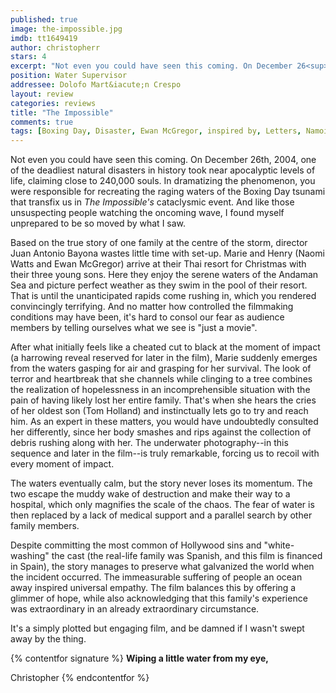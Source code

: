 ```yaml
---
published: true
image: the-impossible.jpg
imdb: tt1649419
author: christopherr 
stars: 4
excerpt: "Not even you could have seen this coming. On December 26<sup>th</sup>, 2004, one of the deadliest natural disasters in history took near apocalyptic levels of life, claiming close to 240,000 souls. In dramatizing the phenomenon, you were responsible for recreating the raging waters of the Boxing Day tsunami that transfix us in <em>The Impossible&rsquo;s</em> cataclysmic event. And like those unsuspecting people watching the oncoming wave, I found myself unprepared to be so moved by what I saw."
position: Water Supervisor
addressee: Dolofo Mart&iacute;n Crespo
layout: review
categories: reviews
title: "The Impossible"
comments: true
tags: [Boxing Day, Disaster, Ewan McGregor, inspired by, Letters, Namoi Watts, natural, Oscar, The Impossible, true events, true story, tsunami, water]
---
```

Not even you could have seen this coming. On December 26th, 2004, one of the deadliest natural disasters in history took near apocalyptic levels of life, claiming close to 240,000 souls. In dramatizing the phenomenon, you were responsible for recreating the raging waters of the Boxing Day tsunami that transfix us in _The Impossible's_ cataclysmic event. And like those unsuspecting people watching the oncoming wave, I found myself unprepared to be so moved by what I saw.

Based on the true story of one family at the centre of the storm, director Juan Antonio Bayona wastes little time with set-up. Marie and Henry (Naomi Watts and Ewan McGregor) arrive at their Thai resort for Christmas with their three young sons. Here they enjoy the serene waters of the Andaman Sea and picture perfect weather as they swim in the pool of their resort. That is until the unanticipated rapids come rushing in, which you rendered convincingly terrifying. And no matter how controlled the filmmaking conditions may have been, it's hard to consol our fear as audience members by telling ourselves what we see is "just a movie". 

After what initially feels like a cheated cut to black at the moment of impact (a harrowing reveal reserved for later in the film), Marie suddenly emerges from the waters gasping for air and grasping for her survival.  The look of terror and heartbreak that she channels while clinging to a tree combines the realization of hopelessness in an incomprehensible situation with the pain of having likely lost her entire family. That's when she hears the cries of her oldest son (Tom Holland) and instinctually lets go to try and reach him. As an expert in these matters, you would have undoubtedly consulted her differently, since her body smashes and rips against the collection of debris rushing along with her. The underwater photography--in this sequence and later in the film--is truly remarkable, forcing us to recoil with every moment of impact.

The waters eventually calm, but the story never loses its momentum. The two escape the muddy wake of destruction and make their way to a hospital, which only magnifies the scale of the chaos. The fear of water is then replaced by a lack of medical support and a parallel search by other family members. 

Despite committing the most common of Hollywood sins and "white-washing" the cast (the real-life family was Spanish, and this film is financed in Spain), the story manages to preserve what galvanized the world when the incident occurred. The immeasurable suffering of people an ocean away inspired universal empathy. The film balances this by offering a glimmer of hope, while also acknowledging that this family's experience was extraordinary in an already extraordinary circumstance.

It's a simply plotted but engaging film, and be damned if I wasn't swept away by the thing.

{% contentfor signature %}
**Wiping a little water from my eye,**

Christopher
{% endcontentfor %}
